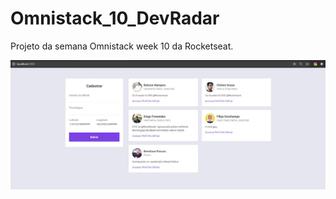# Omnistack_10_DevRadar
Projeto da semana Omnistack week 10 da Rocketseat.

![alt text](https://github.com/remilsonpassos/Omnistack_10_DevRadar/blob/master/img1.JPG)
